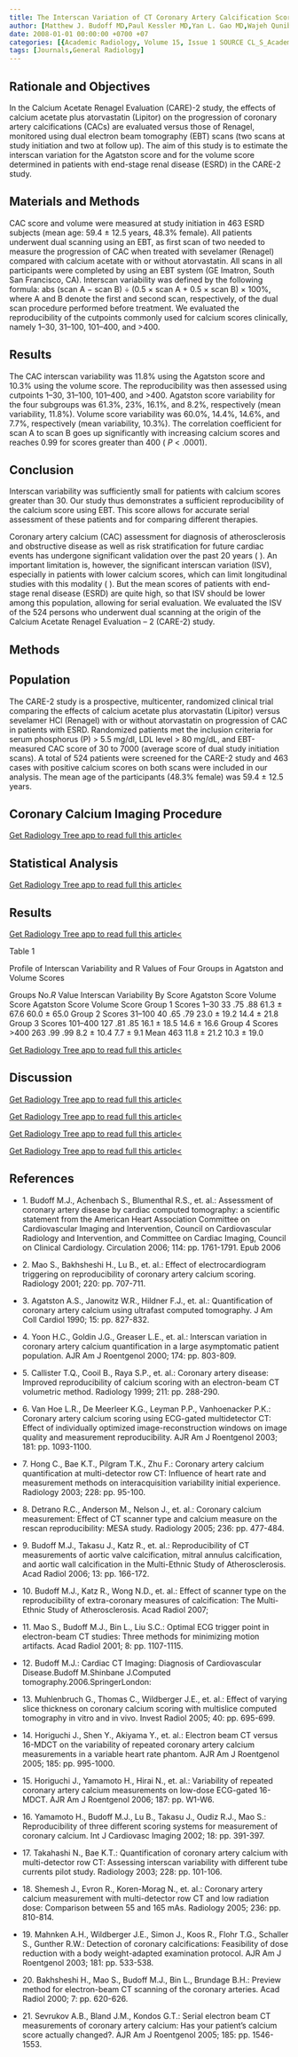 ```yaml
---
title: The Interscan Variation of CT Coronary Artery Calcification Score
author: [Matthew J. Budoff MD,Paul Kessler MD,Yan L. Gao MD,Wajeh Qunibi MD,Moustafa Moustafa MD,Song S. Mao MD]
date: 2008-01-01 00:00:00 +0700 +07
categories: [{Academic Radiology, Volume 15, Issue 1 SOURCE CL_S_AcademicRadiologyVolume15Issue1 1}]
tags: [Journals,General Radiology]
---
```

## Rationale and Objectives

In the Calcium Acetate Renagel Evaluation (CARE)-2 study, the effects of calcium acetate plus atorvastatin (Lipitor) on the progression of coronary artery calcifications (CACs) are evaluated versus those of Renagel, monitored using dual electron beam tomography (EBT) scans (two scans at study initiation and two at follow up). The aim of this study is to estimate the interscan variation for the Agatston score and for the volume score determined in patients with end-stage renal disease (ESRD) in the CARE-2 study.

## Materials and Methods

CAC score and volume were measured at study initiation in 463 ESRD subjects (mean age: 59.4 ± 12.5 years, 48.3% female). All patients underwent dual scanning using an EBT, as first scan of two needed to measure the progression of CAC when treated with sevelamer (Renagel) compared with calcium acetate with or without atorvastatin. All scans in all participants were completed by using an EBT system (GE Imatron, South San Francisco, CA). Interscan variability was defined by the following formula: abs (scan A − scan B) ÷ (0.5 × scan A + 0.5 × scan B) × 100%, where A and B denote the first and second scan, respectively, of the dual scan procedure performed before treatment. We evaluated the reproducibility of the cutpoints commonly used for calcium scores clinically, namely 1–30, 31–100, 101–400, and >400.

## Results

The CAC interscan variability was 11.8% using the Agatston score and 10.3% using the volume score. The reproducibility was then assessed using cutpoints 1–30, 31–100, 101–400, and >400. Agatston score variability for the four subgroups was 61.3%, 23%, 16.1%, and 8.2%, respectively (mean variability, 11.8%). Volume score variability was 60.0%, 14.4%, 14.6%, and 7.7%, respectively (mean variability, 10.3%). The correlation coefficient for scan A to scan B goes up significantly with increasing calcium scores and reaches 0.99 for scores greater than 400 ( _P_ < .0001).

## Conclusion

Interscan variability was sufficiently small for patients with calcium scores greater than 30. Our study thus demonstrates a sufficient reproducibility of the calcium score using EBT. This score allows for accurate serial assessment of these patients and for comparing different therapies.

Coronary artery calcium (CAC) assessment for diagnosis of atherosclerosis and obstructive disease as well as risk stratification for future cardiac events has undergone significant validation over the past 20 years ( ). An important limitation is, however, the significant interscan variation (ISV), especially in patients with lower calcium scores, which can limit longitudinal studies with this modality ( ). But the mean scores of patients with end-stage renal disease (ESRD) are quite high, so that ISV should be lower among this population, allowing for serial evaluation. We evaluated the ISV of the 524 persons who underwent dual scanning at the origin of the Calcium Acetate Renagel Evaluation – 2 (CARE-2) study.

## Methods

## Population

The CARE-2 study is a prospective, multicenter, randomized clinical trial comparing the effects of calcium acetate plus atorvastatin (Lipitor) versus sevelamer HCl (Renagel) with or without atorvastatin on progression of CAC in patients with ESRD. Randomized patients met the inclusion criteria for serum phosphorus (P) > 5.5 mg/dl, LDL level > 80 mg/dL, and EBT-measured CAC score of 30 to 7000 (average score of dual study initiation scans). A total of 524 patients were screened for the CARE-2 study and 463 cases with positive calcium scores on both scans were included in our analysis. The mean age of the participants (48.3% female) was 59.4 ± 12.5 years.

## Coronary Calcium Imaging Procedure

[Get Radiology Tree app to read full this article<](https://clinicalpub.com/app)

## Statistical Analysis

[Get Radiology Tree app to read full this article<](https://clinicalpub.com/app)

## Results

[Get Radiology Tree app to read full this article<](https://clinicalpub.com/app)

Table 1


Profile of Interscan Variability and R Values of Four Groups in Agatston and Volume Scores


Groups No._R_ Value Interscan Variability By Score Agatston Score Volume Score Agatston Score Volume Score Group 1 Scores 1–30 33 .75 .88 61.3 ± 67.6 60.0 ± 65.0 Group 2 Scores 31–100 40 .65 .79 23.0 ± 19.2 14.4 ± 21.8 Group 3 Scores 101–400 127 .81 .85 16.1 ± 18.5 14.6 ± 16.6 Group 4 Scores >400 263 .99 .99 8.2 ± 10.4 7.7 ± 9.1 Mean 463 11.8 ± 21.2 10.3 ± 19.0

[Get Radiology Tree app to read full this article<](https://clinicalpub.com/app)

## Discussion

[Get Radiology Tree app to read full this article<](https://clinicalpub.com/app)

[Get Radiology Tree app to read full this article<](https://clinicalpub.com/app)

[Get Radiology Tree app to read full this article<](https://clinicalpub.com/app)

[Get Radiology Tree app to read full this article<](https://clinicalpub.com/app)

## References

- 1\. Budoff M.J., Achenbach S., Blumenthal R.S., et. al.: Assessment of coronary artery disease by cardiac computed tomography: a scientific statement from the American Heart Association Committee on Cardiovascular Imaging and Intervention, Council on Cardiovascular Radiology and Intervention, and Committee on Cardiac Imaging, Council on Clinical Cardiology. Circulation 2006; 114: pp. 1761-1791. Epub 2006


- 2\. Mao S., Bakhsheshi H., Lu B., et. al.: Effect of electrocardiogram triggering on reproducibility of coronary artery calcium scoring. Radiology 2001; 220: pp. 707-711.


- 3\. Agatston A.S., Janowitz W.R., Hildner F.J., et. al.: Quantification of coronary artery calcium using ultrafast computed tomography. J Am Coll Cardiol 1990; 15: pp. 827-832.


- 4\. Yoon H.C., Goldin J.G., Greaser L.E., et. al.: Interscan variation in coronary artery calcium quantification in a large asymptomatic patient population. AJR Am J Roentgenol 2000; 174: pp. 803-809.


- 5\. Callister T.Q., Cooil B., Raya S.P., et. al.: Coronary artery disease: Improved reproducibility of calcium scoring with an electron-beam CT volumetric method. Radiology 1999; 211: pp. 288-290.


- 6\. Van Hoe L.R., De Meerleer K.G., Leyman P.P., Vanhoenacker P.K.: Coronary artery calcium scoring using ECG-gated multidetector CT: Effect of individually optimized image-reconstruction windows on image quality and measurement reproducibility. AJR Am J Roentgenol 2003; 181: pp. 1093-1100.


- 7\. Hong C., Bae K.T., Pilgram T.K., Zhu F.: Coronary artery calcium quantification at multi-detector row CT: Influence of heart rate and measurement methods on interacquisition variability initial experience. Radiology 2003; 228: pp. 95-100.


- 8\. Detrano R.C., Anderson M., Nelson J., et. al.: Coronary calcium measurement: Effect of CT scanner type and calcium measure on the rescan reproducibility: MESA study. Radiology 2005; 236: pp. 477-484.


- 9\. Budoff M.J., Takasu J., Katz R., et. al.: Reproducibility of CT measurements of aortic valve calcification, mitral annulus calcification, and aortic wall calcification in the Multi-Ethnic Study of Atherosclerosis. Acad Radiol 2006; 13: pp. 166-172.


- 10\. Budoff M.J., Katz R., Wong N.D., et. al.: Effect of scanner type on the reproducibility of extra-coronary measures of calcification: The Multi-Ethnic Study of Atherosclerosis. Acad Radiol 2007;


- 11\. Mao S., Budoff M.J., Bin L., Liu S.C.: Optimal ECG trigger point in electron-beam CT studies: Three methods for minimizing motion artifacts. Acad Radiol 2001; 8: pp. 1107-1115.


- 12\. Budoff M.J.: Cardiac CT Imaging: Diagnosis of Cardiovascular Disease.Budoff M.Shinbane J.Computed tomography.2006.SpringerLondon:


- 13\. Muhlenbruch G., Thomas C., Wildberger J.E., et. al.: Effect of varying slice thickness on coronary calcium scoring with multislice computed tomography in vitro and in vivo. Invest Radiol 2005; 40: pp. 695-699.


- 14\. Horiguchi J., Shen Y., Akiyama Y., et. al.: Electron beam CT versus 16-MDCT on the variability of repeated coronary artery calcium measurements in a variable heart rate phantom. AJR Am J Roentgenol 2005; 185: pp. 995-1000.


- 15\. Horiguchi J., Yamamoto H., Hirai N., et. al.: Variability of repeated coronary artery calcium measurements on low-dose ECG-gated 16-MDCT. AJR Am J Roentgenol 2006; 187: pp. W1-W6.


- 16\. Yamamoto H., Budoff M.J., Lu B., Takasu J., Oudiz R.J., Mao S.: Reproducibility of three different scoring systems for measurement of coronary calcium. Int J Cardiovasc Imaging 2002; 18: pp. 391-397.


- 17\. Takahashi N., Bae K.T.: Quantification of coronary artery calcium with multi-detector row CT: Assessing interscan variability with different tube currents pilot study. Radiology 2003; 228: pp. 101-106.


- 18\. Shemesh J., Evron R., Koren-Morag N., et. al.: Coronary artery calcium measurement with multi-detector row CT and low radiation dose: Comparison between 55 and 165 mAs. Radiology 2005; 236: pp. 810-814.


- 19\. Mahnken A.H., Wildberger J.E., Simon J., Koos R., Flohr T.G., Schaller S., Gunther R.W.: Detection of coronary calcifications: Feasibility of dose reduction with a body weight-adapted examination protocol. AJR Am J Roentgenol 2003; 181: pp. 533-538.


- 20\. Bakhsheshi H., Mao S., Budoff M.J., Bin L., Brundage B.H.: Preview method for electron-beam CT scanning of the coronary arteries. Acad Radiol 2000; 7: pp. 620-626.


- 21\. Sevrukov A.B., Bland J.M., Kondos G.T.: Serial electron beam CT measurements of coronary artery calcium: Has your patient’s calcium score actually changed?. AJR Am J Roentgenol 2005; 185: pp. 1546-1553.